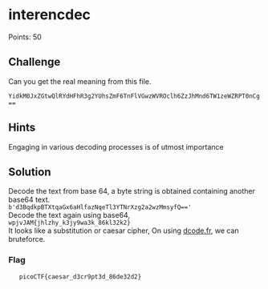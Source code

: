 # interencdec

Points: 50

## Challenge

Can you get the real meaning from this file.

`YidkM0JxZGtwQlRYdHFhR3g2YUhsZmF6TnFlVGwzWVROclh6ZzJhMnd6TW1zeWZRPT0nCg==`

## Hints

Engaging in various decoding processes is of utmost importance

## Solution

Decode the text from base 64, a byte string is obtained containing another base64 text.  
`b'd3BqdkpBTXtqaGx6aHlfazNqeTl3YTNrXzg2a2wzMmsyfQ=='`  
Decode the text again using base64,  
`wpjvJAM{jhlzhy_k3jy9wa3k_86kl32k2}`  
It looks like a substitution or caesar cipher,
On using [dcode.fr](https://www.dcode.fr/caesar-cipher), we can bruteforce.

### Flag
`	picoCTF{caesar_d3cr9pt3d_86de32d2}`



